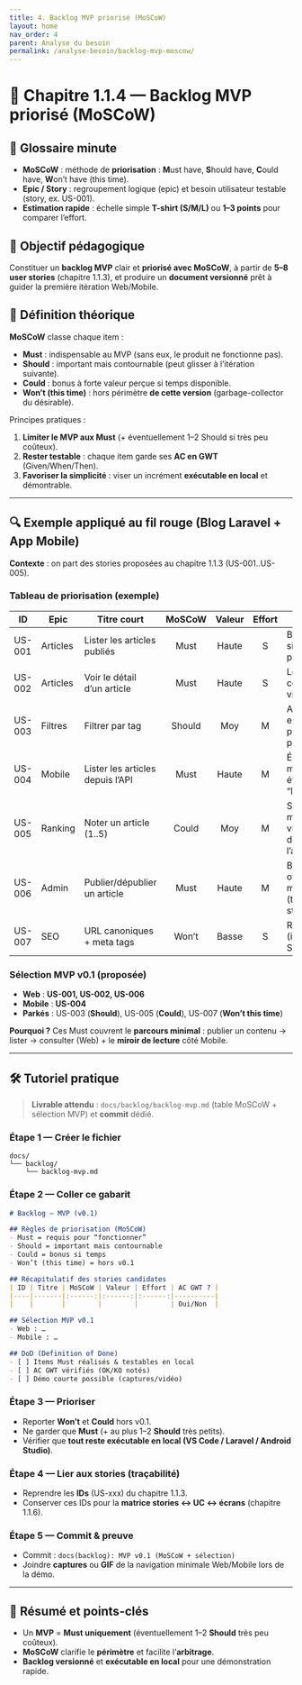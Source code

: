 ```yaml
---
title: 4. Backlog MVP priorisé (MoSCoW)
layout: home
nav_order: 4
parent: Analyse du besoin
permalink: /analyse-besoin/backlog-mvp-moscow/
---
```


# 📘 Chapitre 1.1.4 — Backlog MVP priorisé (MoSCoW)

## 📒 Glossaire minute
- **MoSCoW** : méthode de **priorisation** : **M**ust have, **S**hould have, **C**ould have, **W**on’t have (this time).
- **Epic / Story** : regroupement logique (epic) et besoin utilisateur testable (story, ex. US-001).
- **Estimation rapide** : échelle simple **T-shirt (S/M/L)** ou **1–3 points** pour comparer l’effort.

## 🎯 Objectif pédagogique
Constituer un **backlog MVP** clair et **priorisé avec MoSCoW**, à partir de **5–8 user stories** (chapitre 1.1.3), et produire un **document versionné** prêt à guider la première itération Web/Mobile.

## 🧠 Définition théorique
**MoSCoW** classe chaque item :
- **Must** : indispensable au MVP (sans eux, le produit ne fonctionne pas).
- **Should** : important mais contournable (peut glisser à l’itération suivante).
- **Could** : bonus à forte valeur perçue si temps disponible.
- **Won’t (this time)** : hors périmètre **de cette version** (garbage-collector du désirable).

Principes pratiques :
1) **Limiter le MVP aux Must** (+ éventuellement 1–2 Should si très peu coûteux).  
2) **Rester testable** : chaque item garde ses **AC en GWT** (Given/When/Then).  
3) **Favoriser la simplicité** : viser un incrément **exécutable en local** et démontrable.

---

## 🔍 Exemple appliqué au fil rouge (Blog Laravel + App Mobile)
**Contexte** : on part des stories proposées au chapitre 1.1.3 (US-001..US-005).

### Tableau de priorisation (exemple)


| ID     | Epic     | Titre court                           | MoSCoW | Valeur | Effort | Notes                                           |
|--------|----------|----------------------------------------|:------:|:------:|:------:|-------------------------------------------------|
| US-001 | Articles | Lister les articles publiés            |  Must  |  Haute |   S    | Base du site (liste + pagination).              |
| US-002 | Articles | Voir le détail d’un article            |  Must  |  Haute |   S    | Lecture complète via slug.                      |
| US-003 | Filtres  | Filtrer par tag                        | Should | Moy    |   M    | Ajoutable ensuite, pas critique pour MVP.       |
| US-004 | Mobile   | Lister les articles depuis l’API       |  Must  |  Haute |   M    | Écran mobile + état “loading”.                  |
| US-005 | Ranking  | Noter un article (1..5)                | Could  |  Moy   |   M    | Sympa mais non vital ; dépend de l’auth.        |
| US-006 | Admin    | Publier/dépublier un article           |  Must  |  Haute |   M    | Back-office minimal (toggle statut).            |
| US-007 | SEO      | URL canoniques + meta tags             | Won’t  |  Basse |   S    | Reporté (iteration SEO).                        |



### Sélection MVP v0.1 (proposée)

* **Web** : **US-001, US-002, US-006**
* **Mobile** : **US-004**
* **Parkés** : US-003 (**Should**), US-005 (**Could**), US-007 (**Won’t this time**)

**Pourquoi ?** Ces Must couvrent le **parcours minimal** : publier un contenu → lister → consulter (Web) + le **miroir de lecture** côté Mobile.&#x20;

---

## 🛠 Tutoriel pratique

> **Livrable attendu** : `docs/backlog/backlog-mvp.md` (table MoSCoW + sélection MVP) et **commit** dédié.

### Étape 1 — Créer le fichier

```
docs/
└── backlog/
    └── backlog-mvp.md
```

### Étape 2 — Coller ce gabarit

```md
# Backlog – MVP (v0.1)

## Règles de priorisation (MoSCoW)
- Must = requis pour “fonctionner”
- Should = important mais contournable
- Could = bonus si temps
- Won’t (this time) = hors v0.1

## Récapitulatif des stories candidates
| ID | Titre | MoSCoW | Valeur | Effort | AC GWT ? |
|----|-------|:------:|:------:|:------:|----------|
|    |       |        |        |        | Oui/Non  |

## Sélection MVP v0.1
- Web : …
- Mobile : …

## DoD (Definition of Done)
- [ ] Items Must réalisés & testables en local
- [ ] AC GWT vérifiés (OK/KO notés)
- [ ] Démo courte possible (captures/vidéo)
```

### Étape 3 — Prioriser

* Reporter **Won’t** et **Could** hors v0.1.
* Ne garder que **Must** (+ au plus 1–2 **Should** très petits).
* Vérifier que **tout reste exécutable en local (VS Code / Laravel / Android Studio)**.&#x20;

### Étape 4 — Lier aux stories (traçabilité)

* Reprendre les **IDs** (US-xxx) du chapitre 1.1.3.
* Conserver ces IDs pour la **matrice stories ↔ UC ↔ écrans** (chapitre 1.1.6).

### Étape 5 — Commit & preuve

* Commit : `docs(backlog): MVP v0.1 (MoSCoW + sélection)`
* Joindre **captures** ou **GIF** de la navigation minimale Web/Mobile lors de la démo.

---

## 🧾 Résumé et points-clés

* Un **MVP** = **Must uniquement** (éventuellement 1–2 **Should** très peu coûteux).
* **MoSCoW** clarifie le **périmètre** et facilite l’**arbitrage**.
* **Backlog versionné** et **exécutable en local** pour une démonstration rapide. &#x20;

